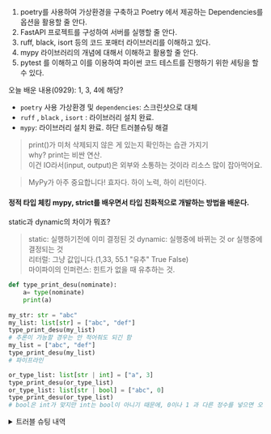1. poetry를 사용하여 가상환경을 구축하고 Poetry 에서 제공하는 Dependencies를 옵션을 활용할 줄 안다.
2. FastAPI 프로젝트를 구성하여 서버를 실행할 줄 안다.
3. ruff, black, isort 등의 코드 포매터 라이브러리를 이해하고 있다.
4. mypy 라이브러리의 개념에 대해서 이해하고 활용할 줄 안다.
5. pytest 를 이해하고 이를 이용하여 파이썬 코드 테스트를 진행하기 위한 세팅을 할 수 있다.

오늘 배운 내용(0929): 1, 3, 4에 해당?

- `poetry` 사용 가상환경 및 `dependencies`: 스크린샷으로 대체<br>
- `ruff` , `black` , `isort` : 라이브러리 설치 완료.<br>
- `mypy`: 라이브러리 설치 완료. 하단 트러블슈팅 해결 <br>

> print()가 미처 삭제되지 않은 게 있는지 확인하는 습관 가지기<br>
> why? print는 비싼 연산.<br>
> 이건 IO라서(input, output)은 외부와 소통하는 것이라 리소스 많이 잡아먹어요.

>MyPy가 아주 중요합니다! 효자다. 하이 노력, 하이 리턴이다.
  
#### 정적 타입 체킹 mypy, strict를 배우면서 타입 친화적으로 개발하는 방법을 배운다.
static과 dynamic의 차이가 뭐죠?
> static: 실행하기전에 이미 결정된 것
> dynamic: 실행중에 바뀌는 것 or 실행중에 결정되는 것
> <br>리터럴: 그냥 값입니다.(1,33, 55.1 "유추" True False)
> <br>마이파이의 인퍼런스: 힌트가 없을 때 유추하는 것. 

```python
def type_print_desu(nominate):
    a= type(nominate)
    print(a)
    
my_str: str = "abc"
my_list: list[str] = ["abc", "def"]
type_print_desu(my_list)
# 추론이 가능할 경우는 안 적어줘도 되긴 함
my_list = ["abc", "def"]
type_print_desu(my_list)
# 파이프라인

or_type_list: list[str | int] = ["a", 3]
type_print_desu(or_type_list)
or_type_list: list[str | bool] = ["abc", 0]
type_print_desu(or_type_list)
# bool은 int가 맞지만 int는 bool이 아니기 때문에, 0이나 1 과 다른 정수를 넣으면 오류 발생하겠죠?
```

<details>
    <summary>트러블 슈팅 내역
    </summary>
    <details>
            <summary>1. `POETRY` 경로 못 찾는 오류 </summary>
                하...poetry랑 black이랑 해결하는데 2시간은 썼다.<br>PYTHON 폴더 내에서 POETRY를 찾지 못하는 issue.
                <br>해결방법은 gpt를 써서 전역에서 설치.<br><br>다음 코드를 실행함:
            <ul>
                <li>py -3.13 -m pip install --user pipx</li>
                <li>py -3.13 -m pipx ensurepath</li>
                <li>새 터미널 열기</li>
                <li>pipx install poetry</li>
                <li>poetry --version</li>
            </ul>
    </details>
    <details>
            <summary> 2. FASTAPI 라이브러리 오류
            </summary>
             <br>현재 트러블: error: Cannot find implementation or library stub for module named "fastapi"  [import-not-found]
             <br>해결법은 fastapi 라이브러리를 다운받는 명령어를 CMD (윈도우 쉘에서 누르면 들어갈 수 있다.<br> 들어가자마자 나오는 거 아님) 에서 실행하는 것.
             <ul>
                <li>pip install fastapi[standard]</li>
                <li>라이브러리 설치 후 오류 더 이상 발생하지 않음.</li>
             </ul>
    </details>
</details>
